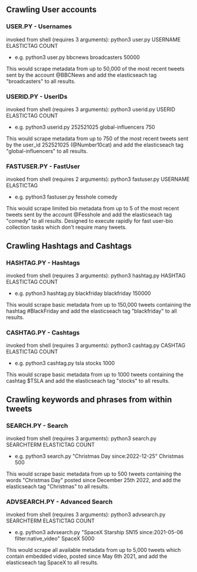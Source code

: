 ## Crawling User accounts

### USER.PY - Usernames

invoked from shell (requires 3 arguments): python3 user.py USERNAME ELASTICTAG COUNT

* e.g. python3 user.py bbcnews broadcasters 50000

This would scrape metadata from up to 50,000 of the most recent tweets sent by the account @BBCNews and add the elasticseach tag "broadcasters" to all results.

### USERID.PY - UserIDs

invoked from shell (requires 3 arguments): python3 userid.py USERID ELASTICTAG COUNT

* e.g. python3 userid.py 252521025 global-influencers 750

This would scrape metadata from up to 750 of the most recent tweets sent by the user_id 252521025 (@Number10cat) and add the elasticseach tag "global-influencers" to all results.

### FASTUSER.PY - FastUser

invoked from shell (requires 2 arguments): python3 fastuser.py USERNAME ELASTICTAG

* e.g. python3 fastuser.py fesshole comedy

This would scrape limited bio metadata from up to 5 of the most recent tweets sent by the account @Fesshole and add the elasticseach tag "comedy" to all results. Designed to execute rapidly for fast user-bio collection tasks which don't require many tweets.

## Crawling Hashtags and Cashtags

### HASHTAG.PY - Hashtags

invoked from shell (requires 3 arguments): python3 hashtag.py HASHTAG ELASTICTAG COUNT

* e.g. python3 hashtag.py blackfriday blackfriday 150000

This would scrape basic metadata from up to 150,000 tweets containing the hashtag #BlackFriday and add the elasticseach tag "blackfriday" to all results.

### CASHTAG.PY - Cashtags

invoked from shell (requires 3 arguments): python3 cashtag.py CASHTAG ELASTICTAG COUNT

* e.g. python3 cashtag.py tsla stocks 1000

This would scrape basic metadata from up to 1000 tweets containing the cashtag $TSLA and add the elasticseach tag "stocks" to all results.


## Crawling keywords and phrases from within tweets

### SEARCH.PY - Search

invoked from shell (requires 3 arguments): python3 search.py SEARCHTERM ELASTICTAG COUNT

* e.g. python3 search.py "Christmas Day since:2022-12-25" Christmas 500

This would scrape basic metadata from up to 500 tweets containing the words "Christmas Day" posted since December 25th 2022, and add the elasticseach tag "Christmas" to all results.

### ADVSEARCH.PY - Advanced Search

invoked from shell (requires 3 arguments): python3 advsearch.py SEARCHTERM ELASTICTAG COUNT

* e.g. python3 advsearch.py "SpaceX Starship SN15 since:2021-05-06 filter:native_video" SpaceX 5000

This would scrape all available metadata from up to 5,000 tweets which contain embedded video, posted since May 6th 2021, and add the elasticseach tag SpaceX to all results.
